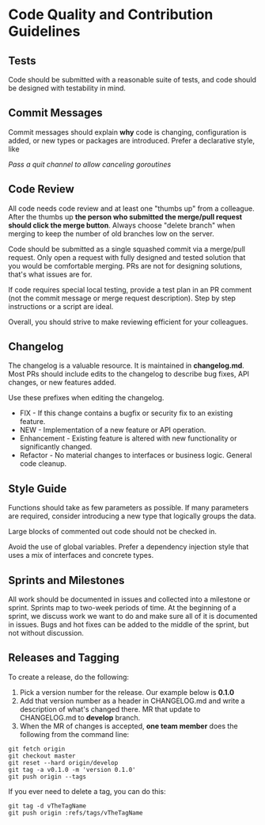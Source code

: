 # Code Quality and Contribution Guidelines

## Tests

Code should be submitted with a reasonable suite of tests, and code should be 
designed with testability in mind.

## Commit Messages

Commit messages should explain **why** code is changing, configuration is added,
or new types or packages are introduced. Prefer a declarative style, like 

_Pass a quit channel to allow canceling goroutines_

## Code Review

All code needs code review and at least one "thumbs up" from a colleague. After
the thumbs up **the person who submitted the merge/pull request should click
the merge button**. Always choose "delete branch" when merging to keep the 
number of old branches low on the server.

Code should be submitted as a single squashed commit via a merge/pull request.
Only open a request with fully designed and tested solution that you would be
comfortable merging. PRs are not for designing solutions, that's what issues
are for.  

If code requires special local testing, provide a test plan in an PR comment (not 
the commit message or merge request description). Step by step instructions or
a script are ideal.

Overall, you should strive to make reviewing efficient for your colleagues.

## Changelog

The changelog is a valuable resource. It is maintained in **changelog.md**. Most
PRs should include edits to the changelog to describe bug fixes, API changes,
or new features added.

Use these prefixes when editing the changelog.

* FIX - If this change contains a bugfix or security fix to an existing feature.
* NEW - Implementation of a new feature or API operation.
* Enhancement - Existing feature is altered with new functionality or significantly changed.
* Refactor - No material changes to interfaces or business logic. General code cleanup. 

## Style Guide

Functions should take as few parameters as possible. If many parameters are 
required, consider introducing a new type that logically groups the data.

Large blocks of commented out code should not be checked in.

Avoid the use of global variables. Prefer a dependency injection style that
uses a mix of interfaces and concrete types.

## Sprints and Milestones

All work should be documented in issues and collected into a milestone or sprint.
Sprints map to two-week periods of time. At the beginning of a sprint, we discuss
work we want to do and make sure all of it is documented in issues. Bugs and hot
fixes can be added to the middle of the sprint, but not without discussion.

## Releases and Tagging

To create a release, do the following:

1. Pick a version number for the release. Our example below is **0.1.0**
2. Add that version number as a header in CHANGELOG.md and write a description
   of what's changed there. MR that update to CHANGELOG.md to **develop** branch. 
3. When the MR of changes is accepted, **one team member** does the following
   from the command line:

```
git fetch origin
git checkout master
git reset --hard origin/develop
git tag -a v0.1.0 -m 'version 0.1.0'
git push origin --tags
```

If you ever need to delete a tag, you can do this:

```
git tag -d vTheTagName
git push origin :refs/tags/vTheTagName
```


